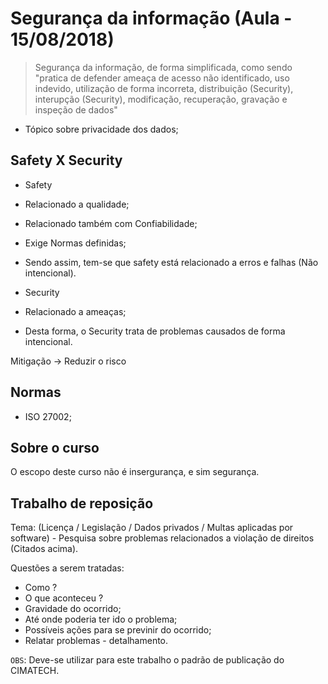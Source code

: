 # Segurança da informação (Aula - 15/08/2018)

> Segurança da informação, de forma simplificada, como sendo "pratica de defender ameaça de acesso não identificado, uso indevido, utilização de forma incorreta, distribuição (Security), interupção (Security), modificação, recuperação, gravação e inspeção de dados"

- Tópico sobre privacidade dos dados;

## Safety X Security

- Safety
 - Relacionado a qualidade;
 - Relacionado também com Confiabilidade;
 - Exige Normas definidas;
 - Sendo assim, tem-se que safety está relacionado a erros e falhas (Não intencional).

- Security
 - Relacionado a ameaças;
 - Desta forma, o Security trata de problemas causados de forma intencional.

Mitigação -> Reduzir o risco

## Normas

- ISO 27002;

## Sobre o curso

O escopo deste curso não é insergurança, e sim segurança.

## Trabalho de reposição

Tema: (Licença / Legislação / Dados privados / Multas aplicadas por software) - Pesquisa sobre problemas relacionados a violação de direitos (Citados acima).

Questões a serem tratadas:
- Como ?
- O que aconteceu ?
- Gravidade do ocorrido;
- Até onde poderia ter ido o problema;
- Possíveis ações para se previnir do ocorrido;
- Relatar problemas - detalhamento.

`OBS`: Deve-se utilizar para este trabalho o padrão de publicação do CIMATECH.
